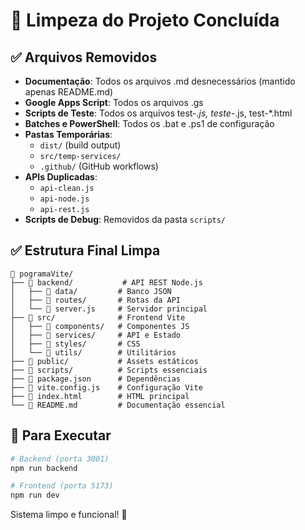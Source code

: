 # 🧹 Limpeza do Projeto Concluída

## ✅ Arquivos Removidos
- **Documentação**: Todos os arquivos .md desnecessários (mantido apenas README.md)
- **Google Apps Script**: Todos os arquivos .gs 
- **Scripts de Teste**: Todos os arquivos test-*.js, teste-*.js, test-*.html
- **Batches e PowerShell**: Todos os .bat e .ps1 de configuração
- **Pastas Temporárias**: 
  - `dist/` (build output)
  - `src/temp-services/` 
  - `.github/` (GitHub workflows)
- **APIs Duplicadas**: 
  - `api-clean.js`
  - `api-node.js` 
  - `api-rest.js`
- **Scripts de Debug**: Removidos da pasta `scripts/`

## ✅ Estrutura Final Limpa
```
📁 pogramaVite/
├── 📁 backend/           # API REST Node.js
│   ├── 📁 data/         # Banco JSON
│   ├── 📁 routes/       # Rotas da API
│   └── 📄 server.js     # Servidor principal
├── 📁 src/              # Frontend Vite
│   ├── 📁 components/   # Componentes JS
│   ├── 📁 services/     # API e Estado
│   ├── 📁 styles/       # CSS
│   └── 📁 utils/        # Utilitários
├── 📁 public/           # Assets estáticos
├── 📁 scripts/          # Scripts essenciais
├── 📄 package.json      # Dependências
├── 📄 vite.config.js    # Configuração Vite
├── 📄 index.html        # HTML principal
└── 📄 README.md         # Documentação essencial
```

## 🚀 Para Executar
```bash
# Backend (porta 3001)
npm run backend

# Frontend (porta 5173) 
npm run dev
```

Sistema limpo e funcional! 🎉
